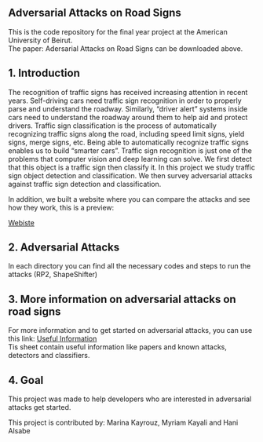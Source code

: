 ## Adversarial Attacks on Road Signs

This is the code repository for the final year project at the American University of Beirut. 
<br /> The paper: Adersarial Attacks on Road Signs can be downloaded above. 

## 1. Introduction

The recognition of traffic signs has received increasing attention in recent years. 
Self-driving cars need traffic sign recognition in order to properly parse and 
understand the roadway. Similarly, “driver alert” systems inside cars need to
understand the roadway around them to help aid and protect drivers. Traffic sign 
classification is the process of automatically recognizing traffic signs along the road, 
including speed limit signs, yield signs, merge signs, etc. Being able to automatically
recognize traffic signs enables us to build “smarter cars”. Traffic sign recognition is
just one of the problems that computer vision and deep learning can solve. We first detect
that this object is a traffic sign then classify it. In this project we study traffic sign 
object detection and classification. We then survey adversarial attacks against traffic sign
detection and classification.

In addition, we built a website where you can compare the attacks and see how they work, this is a preview:

[Webiste](https://user-images.githubusercontent.com/47104623/109508579-a9651300-7aa8-11eb-8975-1284b578e72c.mp4)



## 2. Adversarial Attacks


In each directory you can find all the necessary codes and steps to run the attacks (RP2, ShapeShifter)

## 3. More information on adversarial attacks on road signs
For more information and to get started on adversarial attacks, you can use this link:
[Useful Information](https://docs.google.com/spreadsheets/d/1dlbKTy83MP1wciNXEAtIBJG-uuKe14dGcKIj6TzTNgw/edit?usp=sharing)   
Tis sheet contain useful information like papers and known attacks, detectors and classifiers. 

## 4. Goal
This project was made to help developers who are interested in adversarial attacks get started.

This project is contributed by:
Marina Kayrouz, Myriam Kayali and Hani Alsabe
